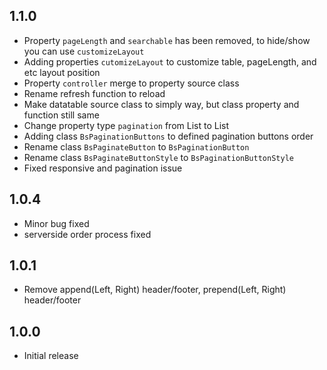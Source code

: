## 1.1.0

* Property `pageLength` and `searchable` has been removed, to hide/show you can use `customizeLayout`
* Adding properties `cutomizeLayout` to customize table, pageLength, and etc layout position
* Property `controller` merge to property source class
* Rename refresh function to reload
* Make datatable source class to simply way, but class property and function still same
* Change property type `pagination` from List<String> to List<BsPaginationButtons>
* Adding class `BsPaginationButtons` to defined pagination buttons order
* Rename class `BsPaginateButton` to `BsPaginationButton`
* Rename class `BsPaginateButtonStyle` to `BsPaginationButtonStyle`
* Fixed responsive and pagination issue

## 1.0.4

* Minor bug fixed
* serverside order process fixed

## 1.0.1

* Remove append(Left, Right) header/footer, prepend(Left, Right) header/footer

## 1.0.0

* Initial release
